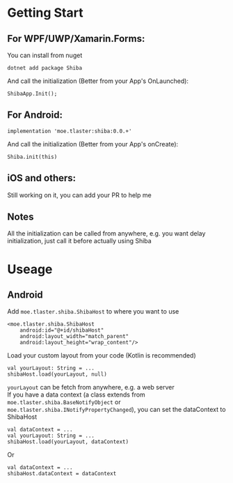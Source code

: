 # Getting Start

## For WPF/UWP/Xamarin.Forms:
You can install from nuget
```
dotnet add package Shiba
```
And call the initialization (Better from your App's OnLaunched):  
```
ShibaApp.Init();
```

## For Android:
```
implementation 'moe.tlaster:shiba:0.0.+'
```
And call the initialization (Better from your App's onCreate):  
```
Shiba.init(this)
```

## iOS and others:
Still working on it, you can add your PR to help me

## Notes
All the initialization can be called from anywhere, e.g. you want delay initialization, just call it before actually using Shiba

# Useage

## Android
Add ```moe.tlaster.shiba.ShibaHost``` to where you want to use
```
<moe.tlaster.shiba.ShibaHost
    android:id="@+id/shibaHost"
    android:layout_width="match_parent"
    android:layout_height="wrap_content"/>
```
Load your custom layout from your code (Kotlin is recommended)
```
val yourLayout: String = ...
shibaHost.load(yourLayout, null)
```
```yourLayout``` can be fetch from anywhere, e.g. a web server  
If you have a data context (a class extends from ```moe.tlaster.shiba.BaseNotifyObject``` or ```moe.tlaster.shiba.INotifyPropertyChanged```), you can set the dataContext to ShibaHost
```
val dataContext = ...
val yourLayout: String = ...
shibaHost.load(yourLayout, dataContext)
```
Or
```
val dataContext = ...
shibaHost.dataContext = dataContext 
```
